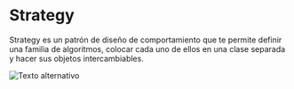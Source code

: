 # Strategy


Strategy es un patrón de diseño de comportamiento que te permite definir una familia de algoritmos, colocar cada uno de ellos en una clase separada y hacer sus objetos intercambiables.

![Texto alternativo](https://refactoring.guru/images/patterns/content/strategy/strategy.png?id=379bfba335380500375881a3da6507e0 )

